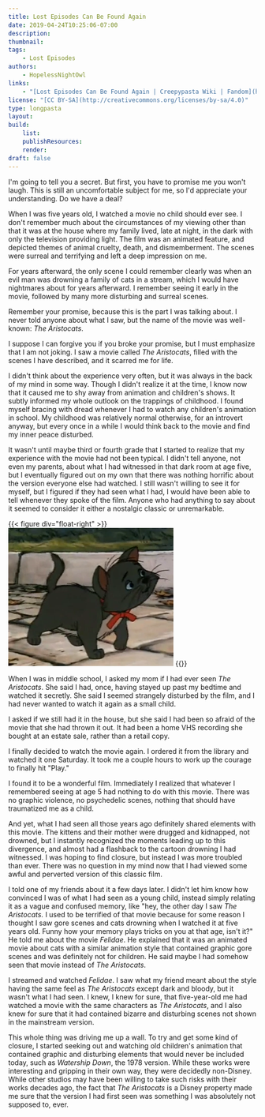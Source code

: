 ```yaml
---
title: Lost Episodes Can Be Found Again
date: 2019-04-24T10:25:06-07:00
description:
thumbnail:
tags:
    - Lost Episodes
authors:
    - HopelessNightOwl
links:
    - "[Lost Episodes Can Be Found Again | Creepypasta Wiki | Fandom](https://creepypasta.fandom.com/wiki/Lost_Episodes_Can_Be_Found_Again)"
license: "[CC BY-SA](http://creativecommons.org/licenses/by-sa/4.0)"
type: longpasta
layout:
build:
    list: 
    publishResources: 
    render: 
draft: false
---
```


I'm going to tell you a secret. But first, you have to promise me you won't laugh. This is still an uncomfortable subject for me, so I'd appreciate your understanding. Do we have a deal?

When I was five years old, I watched a movie no child should ever see. I don't remember much about the circumstances of my viewing other than that it was at the house where my family lived, late at night, in the dark with only the television providing light. The film was an animated feature, and depicted themes of animal cruelty, death, and dismemberment. The scenes were surreal and terrifying and left a deep impression on me.

For years afterward, the only scene I could remember clearly was when an evil man was drowning a family of cats in a stream, which I would have nightmares about for years afterward. I remember seeing it early in the movie, followed by many more disturbing and surreal scenes.

Remember your promise, because this is the part I was talking about. I never told anyone about what I saw, but the name of the movie was well-known: *The Aristocats*.

I suppose I can forgive you if you broke your promise, but I must emphasize that I am not joking. I saw a movie called *The Aristocats*, filled with the scenes I have described, and it scarred me for life.

I didn't think about the experience very often, but it was always in the back of my mind in some way. Though I didn't realize it at the time, I know now that it caused me to shy away from animation and children's shows. It subtly informed my whole outlook on the trappings of childhood. I found myself bracing with dread whenever I had to watch any children's animation in school. My childhood was relatively normal otherwise, for an introvert anyway, but every once in a while I would think back to the movie and find my inner peace disturbed.

It wasn't until maybe third or fourth grade that I started to realize that my experience with the movie had not been typical. I didn't tell anyone, not even my parents, about what I had witnessed in that dark room at age five, but I eventually figured out on my own that there was nothing horrific about the version everyone else had watched. I still wasn't willing to see it for myself, but I figured if they had seen what I had, I would have been able to tell whenever they spoke of the film. Anyone who had anything to say about it seemed to consider it either a nostalgic classic or unremarkable.

{{< figure
div="float-right" >}}
![Berliozkitty](Berliozkitty.png)
{{</figure>}}

When I was in middle school, I asked my mom if I had ever seen *The Aristocats*. She said I had, once, having stayed up past my bedtime and watched it secretly. She said I seemed strangely disturbed by the film, and I had never wanted to watch it again as a small child.

I asked if we still had it in the house, but she said I had been so afraid of the movie that she had thrown it out. It had been a home VHS recording she bought at an estate sale, rather than a retail copy.

I finally decided to watch the movie again. I ordered it from the library and watched it one Saturday. It took me a couple hours to work up the courage to finally hit "Play."

I found it to be a wonderful film. Immediately I realized that whatever I remembered seeing at age 5 had nothing to do with this movie. There was no graphic violence, no psychedelic scenes, nothing that should have traumatized me as a child.

And yet, what I had seen all those years ago definitely shared elements with this movie. The kittens and their mother were drugged and kidnapped, not drowned, but I instantly recognized the moments leading up to this divergence, and almost had a flashback to the cartoon drowning I had witnessed. I was hoping to find closure, but instead I was more troubled than ever. There was no question in my mind now that I had viewed some awful and perverted version of this classic film.

I told one of my friends about it a few days later. I didn't let him know how convinced I was of what I had seen as a young child, instead simply relating it as a vague and confused memory, like "hey, the other day I saw *The Aristocats.* I used to be terrified of that movie because for some reason I thought I saw gore scenes and cats drowning when I watched it at five years old. Funny how your memory plays tricks on you at that age, isn't it?" He told me about the movie *Felidae*. He explained that it was an animated movie about cats with a similar animation style that contained graphic gore scenes and was definitely not for children. He said maybe I had somehow seen that movie instead of *The Aristocats*.

I streamed and watched *Felidae*. I saw what my friend meant about the style having the same feel as *The Aristocats* except dark and bloody, but it wasn't what I had seen. I knew, I knew for sure, that five-year-old me had watched a movie with the same characters as *The Aristocats*, and I also knew for sure that it had contained bizarre and disturbing scenes not shown in the mainstream version.

This whole thing was driving me up a wall. To try and get some kind of closure, I started seeking out and watching old children's animation that contained graphic and disturbing elements that would never be included today, such as *Watership Down*, the 1978 version. While these works were interesting and gripping in their own way, they were decidedly non-Disney. While other studios may have been willing to take such risks with their works decades ago, the fact that *The Aristocats* is a Disney property made me sure that the version I had first seen was something I was absolutely not supposed to, ever.

